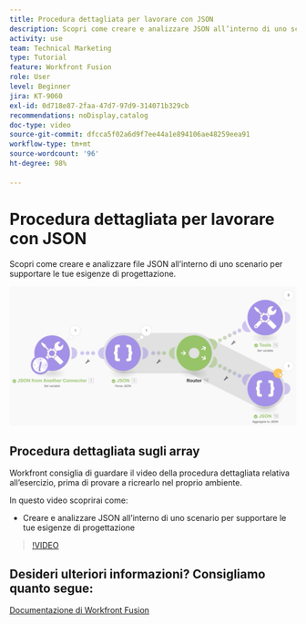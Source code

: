 ```yaml
---
title: Procedura dettagliata per lavorare con JSON
description: Scopri come creare e analizzare JSON all’interno di uno scenario per supportare le tue esigenze di progettazione in  [!DNL Adobe Workfront Fusion].
activity: use
team: Technical Marketing
type: Tutorial
feature: Workfront Fusion
role: User
level: Beginner
jira: KT-9060
exl-id: 0d718e87-2faa-47d7-97d9-314071b329cb
recommendations: noDisplay,catalog
doc-type: video
source-git-commit: dfcca5f02a6d9f7ee44a1e894106ae48259eea91
workflow-type: tm+mt
source-wordcount: '96'
ht-degree: 98%

---
```


# Procedura dettagliata per lavorare con JSON

Scopri come creare e analizzare file JSON all’interno di uno scenario per supportare le tue esigenze di progettazione.

![Immagine di uno scenario Fusion](assets/final-functional-bits-and-bobs-2.png)

## Procedura dettagliata sugli array

Workfront consiglia di guardare il video della procedura dettagliata relativa all’esercizio, prima di provare a ricrearlo nel proprio ambiente.

In questo video scoprirai come:

* Creare e analizzare JSON all’interno di uno scenario per supportare le tue esigenze di progettazione

>[!VIDEO](https://video.tv.adobe.com/v/335301/?quality=12&learn=on&enablevpops)



## Desideri ulteriori informazioni? Consigliamo quanto segue:

[Documentazione di Workfront Fusion](https://experienceleague.adobe.com/it/docs/workfront-fusion/using/get-started-with-fusion/understand-workfront-fusion/workfront-fusion-overview)
